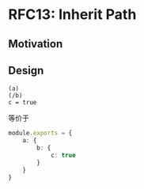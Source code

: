 RFC13: Inherit Path
===================


## Motivation


## Design


```text
(a)
(/b)
c = true
```

等价于

```ts
module.exports = {
    a: {
        b: {
            c: true
        }
    }
}
```
